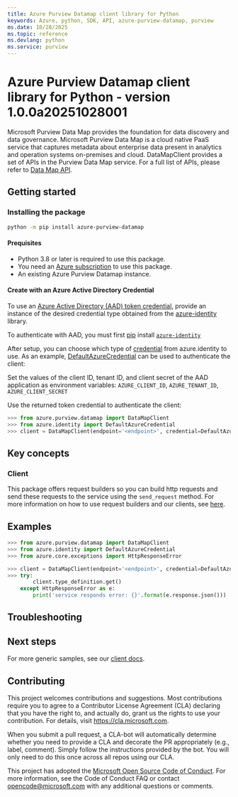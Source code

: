 ```yaml
---
title: Azure Purview Datamap client library for Python
keywords: Azure, python, SDK, API, azure-purview-datamap, purview
ms.date: 10/28/2025
ms.topic: reference
ms.devlang: python
ms.service: purview
---
```

# Azure Purview Datamap client library for Python - version 1.0.0a20251028001 

Microsoft Purview Data Map provides the foundation for data discovery and data governance. Microsoft Purview Data Map is a cloud native PaaS service that captures metadata about enterprise data present in analytics and operation systems on-premises and cloud. DataMapClient provides a set of APIs in the Purview Data Map service. For a full list of APIs, please refer to [Data Map API](https://learn.microsoft.com/rest/api/purview/datamapdataplane/operation-groups?view=rest-purview-datamapdataplane-2023-09-01).

## Getting started

### Installing the package

```bash
python -m pip install azure-purview-datamap
```

#### Prequisites

- Python 3.8 or later is required to use this package.
- You need an [Azure subscription][azure_sub] to use this package.
- An existing Azure Purview Datamap instance.
#### Create with an Azure Active Directory Credential
To use an [Azure Active Directory (AAD) token credential][authenticate_with_token],
provide an instance of the desired credential type obtained from the
[azure-identity][azure_identity_credentials] library.

To authenticate with AAD, you must first [pip][pip] install [`azure-identity`][azure_identity_pip]

After setup, you can choose which type of [credential][azure_identity_credentials] from azure.identity to use.
As an example, [DefaultAzureCredential][default_azure_credential] can be used to authenticate the client:

Set the values of the client ID, tenant ID, and client secret of the AAD application as environment variables:
`AZURE_CLIENT_ID`, `AZURE_TENANT_ID`, `AZURE_CLIENT_SECRET`

Use the returned token credential to authenticate the client:

```python
>>> from azure.purview.datamap import DataMapClient
>>> from azure.identity import DefaultAzureCredential
>>> client = DataMapClient(endpoint='<endpoint>', credential=DefaultAzureCredential())
```

## Key concepts

### Client

This package offers request builders so you can build http requests and send these requests to the service using the `send_request` method.
For more information on how to use request builders and our clients, see [here][request_builders_and_client].

## Examples

```python
>>> from azure.purview.datamap import DataMapClient
>>> from azure.identity import DefaultAzureCredential
>>> from azure.core.exceptions import HttpResponseError

>>> client = DataMapClient(endpoint='<endpoint>', credential=DefaultAzureCredential())
>>> try:
        client.type_definition.get()
    except HttpResponseError as e:
        print('service responds error: {}'.format(e.response.json()))

```

## Troubleshooting

## Next steps

For more generic samples, see our [client docs][request_builders_and_client].

## Contributing

This project welcomes contributions and suggestions. Most contributions require
you to agree to a Contributor License Agreement (CLA) declaring that you have
the right to, and actually do, grant us the rights to use your contribution.
For details, visit https://cla.microsoft.com.

When you submit a pull request, a CLA-bot will automatically determine whether
you need to provide a CLA and decorate the PR appropriately (e.g., label,
comment). Simply follow the instructions provided by the bot. You will only
need to do this once across all repos using our CLA.

This project has adopted the
[Microsoft Open Source Code of Conduct][code_of_conduct]. For more information,
see the Code of Conduct FAQ or contact opencode@microsoft.com with any
additional questions or comments.

<!-- LINKS -->
[code_of_conduct]: https://opensource.microsoft.com/codeofconduct/
[authenticate_with_token]: https://learn.microsoft.com/azure/cognitive-services/authentication?tabs=powershell#authenticate-with-an-authentication-token
[azure_identity_credentials]: https://github.com/Azure/azure-sdk-for-python/tree/main/sdk/identity/azure-identity#credentials
[azure_identity_pip]: https://pypi.org/project/azure-identity/
[default_azure_credential]: https://github.com/Azure/azure-sdk-for-python/tree/main/sdk/identity/azure-identity#defaultazurecredential
[request_builders_and_client]: https://aka.ms/azsdk/python/protocol/quickstart
[pip]: https://pypi.org/project/pip/
[azure_sub]: https://azure.microsoft.com/free/


